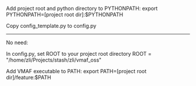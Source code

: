 Add project root and python directory to PYTHONPATH:
export PYTHONPATH=[project root dir]:$PYTHONPATH

Copy config_template.py to config.py

-----------------------------------------

No need:

In config.py, set ROOT to your project root directory
ROOT = "/home/zli/Projects/stash/zli/vmaf_oss"

Add VMAF executable to PATH:
export PATH=[project root dir]/feature:$PATH

